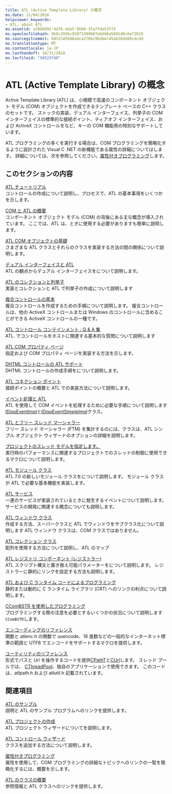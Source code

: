 ```yaml
---
title: ATL (Active Template Library) の概念
ms.date: 11/04/2016
helpviewer_keywords:
- ATL, about ATL
ms.assetid: a3960991-4d76-4da5-9568-3fa7fde53ff4
ms.openlocfilehash: 9b8c293bc92071509607e8496a5601d0c6ef2018
ms.sourcegitcommit: 6052185696adca270bc9bdbec45a626dd89cdcdd
ms.translationtype: MT
ms.contentlocale: ja-JP
ms.lasthandoff: 10/31/2018
ms.locfileid: "50523740"
---
```

# <a name="active-template-library-atl-concepts"></a>ATL (Active Template Library) の概念

Active Template Library (ATL) は、小規模で高速のコンポーネント オブジェクト モデル (COM) オブジェクトを作成できるテンプレート ベースの C++ クラスのセットです。 ストックの実装、デュアル インターフェイス、列挙子の COM インターフェイスの標準的な接続ポイント、ティアオフ インターフェイス、および ActiveX コントロールをなど、キーの COM 機能用の特別なサポートしています。

ATL プログラミングの多くを実行する場合は、COM プログラミングを簡略化するように設計された Visual C .NET の新機能である属性の詳細についてはします。 詳細については、次を参照してください。[属性付きプログラミング](../windows/attributed-programming-concepts.md)します。

## <a name="in-this-section"></a>このセクションの内容

[ATL チュートリアル](../atl/active-template-library-atl-tutorial.md)<br/>
コントロールの作成について説明し、プロセスで、ATL の基本事項をいくつかを示します。

[COM と ATL の概要](../atl/introduction-to-com-and-atl.md)<br/>
コンポーネント オブジェクト モデル (COM) の背後にある主な概念が導入されています。 ここでは、ATL は、ときに使用する必要がありますも簡単に説明します。

[ATL COM オブジェクトの基礎](../atl/fundamentals-of-atl-com-objects.md)<br/>
さまざまな ATL クラスとそれらのクラスを実装する方法の間の関係について説明します。

[デュアル インターフェイスと ATL](../atl/dual-interfaces-and-atl.md)<br/>
ATL の観点からデュアル インターフェイスをについて説明します。

[ATL のコレクションと列挙子](../atl/atl-collections-and-enumerators.md)<br/>
実装とコレクションと ATL で列挙子の作成について説明します

[複合コントロールの基本](../atl/atl-composite-control-fundamentals.md)<br/>
複合コントロールを作成するための手順について説明します。 複合コントロールは、他の ActiveX コントロールまたは Windows のコントロールに含めることができる ActiveX コントロールの一種です。

[ATL コントロール コンテインメント : Q & A 集](../atl/atl-control-containment-faq.md)<br/>
ATL. でコントロールをホストに関連する基本的な質問について説明します

[ATL COM プロパティ ページ](../atl/atl-com-property-pages.md)<br/>
指定および COM プロパティ ページを実装する方法を示します。

[DHTML コントロールの ATL サポート](../atl/atl-support-for-dhtml-controls.md)<br/>
DHTML コントロールの作成手順をについて説明します。

[ATL コネクション ポイント](../atl/atl-connection-points.md)<br/>
接続ポイントの概要と ATL での実装方法について説明します。

[イベント処理と ATL](../atl/event-handling-and-atl.md)<br/>
ATL を使用して COM イベントを処理するために必要な手順について説明します[IDispEventImpl](../atl/reference/idispeventimpl-class.md)と[IDispEventSimpleImpl](../atl/reference/idispeventsimpleimpl-class.md)クラス。

[ATL とフリー スレッド マーシャラー](../atl/atl-and-the-free-threaded-marshaler.md)<br/>
フリー スレッド マーシャラー (FTM) を集計するのには、クラスは、ATL シンプル オブジェクト ウィザードのオプションの詳細を説明します。

[プロジェクトのスレッド モデルを指定します。](../atl/specifying-the-threading-model-for-a-project-atl.md)<br/>
実行時のパフォーマンスに関連するプロジェクトでのスレッドの制御に使用できるマクロについて説明します。

[ATL モジュール クラス](../atl/atl-module-classes.md)<br/>
ATL 7.0 の新しいモジュール クラスをについて説明します。 モジュール クラスが ATL で必要な基本機能を実装します。

[ATL サービス](../atl/atl-services.md)<br/>
一連のサービスが実装されているときに発生するイベントについて説明します。 サービスの開発に関連する概念についても説明します。

[ATL ウィンドウ クラス](../atl/atl-window-classes.md)<br/>
作成する方法、スーパークラスと ATL でウィンドウをサブクラス化について説明します ATL ウィンドウ クラスは、COM クラスではありません。

[ATL コレクション クラス](../atl/atl-collection-classes.md)<br/>
配列を使用する方法について説明し、ATL のマップ

[ATL レジストリ コンポーネント (レジストラー)](../atl/atl-registry-component-registrar.md)<br/>
ATL スクリプト構文と置き換え可能パラメーターをについて説明します。 レジストラーに静的にリンクを設定する方法も説明します。

[ATL および C ランタイム コードによるプログラミング](../atl/programming-with-atl-and-c-run-time-code.md)<br/>
静的または動的に C ランタイム ライブラリ (CRT) へのリンクの利点について説明します。

[CComBSTR を使用したプログラミング](../atl/programming-with-ccombstr-atl.md)<br/>
プログラミングする際の注意を必要とするいくつかの状況について説明します`CComBSTR`します。

[エンコーディングのリファレンス](../atl/atl-encoding-reference.md)<br/>
関数と atlenc.h の関数で uuencode、16 進数などの一般的なインターネット標準の範囲と UTF8 でエンコードをサポートするマクロを提供します。

[ユーティリティのリファレンス](../atl/atl-utilities-reference.md)<br/>
形式でパスと Url を操作するコードを提供[CPathT](../atl/reference/cpatht-class.md)と[CUrl](../atl/reference/curl-class.md)します。 スレッド プールでは、 [CThreadPool](../atl/reference/cthreadpool-class.md)、独自のアプリケーションで使用できます。 このコードは、atlpath.h および atlutil.h 記載されています。

## <a name="related-sections"></a>関連項目

[ATL のサンプル](../visual-cpp-samples.md)<br/>
説明と ATL のサンプル プログラムへのリンクを提供します。

[ATL プロジェクトの作成](../atl/reference/creating-an-atl-project.md)<br/>
ATL プロジェクト ウィザードについてを説明します。

[ATL コントロール ウィザード](../atl/reference/atl-control-wizard.md)<br/>
クラスを追加する方法について説明します。

[属性付きプログラミング](../windows/attributed-programming-concepts.md)<br/>
属性を使用して、COM プログラミングの詳細なトピックへのリンクの一覧を簡略化するには、概要を示します。

[ATL のクラスの概要](../atl/atl-class-overview.md)<br/>
参照情報と ATL クラスへのリンクを提供します。


